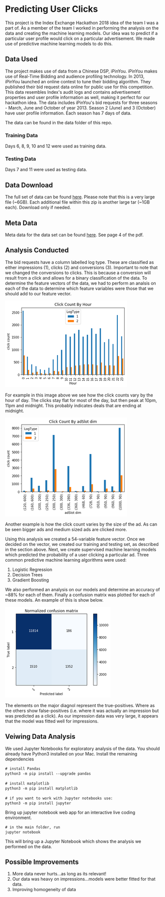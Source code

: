 # Predicting User Clicks

This project is the Index Exchange Hackathon 2018 idea of the team I was a part of. As a member of the team I worked in performing the analysis on the data and creating the machine learning models. 
Our idea was to predict if a particular user profile would click on a particular advertisement. We made use of predictive machine learning models to do this. 

## Data Used

The project makes use of data from a Chinese DSP, iPinYou. iPinYou makes use of Real-Time Bidding and audience profiling technology. 
In 2013, iPinYou launched an online contest to tune their bidding algorithm. They published their bid request data online for public use for this competition. This data resembles Index's audit logs and contains advertisement properties and user profile information as well, making it perfect for our hackathon idea. The data includes iPinYou's bid requests for three seasons - March, June and October of year 2013. Season 2 (June) and 3 (October) have user profile information. Each season has 7 days of data. 

The data can be found in the data folder of this repo. 

### Training Data

Days 6, 8, 9, 10 and 12 were used as training data.

### Testing Data

Days 7 and 11 were used as testing data.

## Data Download

The full set of data can be found [here](http://data.computational-advertising.org/). Please note that this is a very large file (~6GB). Each additional file within this zip is another large tar (~1GB each). Download only if needed. 

## Meta Data

Meta data for the data set can be found [here](http://contest.ipinyou.com/ipinyou-dataset.pdf). See page 4 of the pdf. 

## Analysis Conducted

The bid requests have a column labelled log type. These are classified as either impressions (1), clicks (2) and conversions (3). Important to note that we changed the conversions to clicks. This is because a conversion will result from a click and allows for a binary classification of the data. 
To determine the feature vectors of the data, we had to perform an analsis on each of the data to determine which feature variables were those that we should add to our feature vector. 

![Click Count By Hour](images/clickCountByHour.png)

For example in this image above we see how the click counts vary by the hour of day. The clicks stay flat for most of the day, but then peak at 10pm, 11pm and midnight. This probably indicates deals that are ending at midnight. 

![Click Count By Ad Slot Dimension](images/ClickCountByAdSlotDim.png)

Another example is how the click count varies by the size of the ad. As can be seen bigger ads and medium sized ads are clicked more. 

Using this analysis we created a 54-variable feature vector. Once we decided on the vector, we created our training and testing set, as described in the section above. 
Next, we create supervised machine learning models which predicted the probability of a user clicking a particular ad. Three common predictive machine learning algorithms were used: 

1. Logistic Regression
2. Decision Trees
3. Gradient Boosting

We also performed an analysis on our models and determine an accuracy of ~88% for each of them. Finally a confusion matrix was plotted for each of these models. An example of this is show below. 

![Confusion Matrix](images/logisticCM.jpg)

The elements on the major diagnol represent the true-positives. Where as the others show false-positives (i.e. where it was actually an impression but was predicted as a click). As our impression data was very large, it appears that the model was fitted well for impressions. 

## Veiwing Data Analysis

We used Jupyter Notebooks for exploratory analysis of the data.
You should already have Python3 installed on your Mac. Install the remaining dependencies

```
# install Pandas
python3 -m pip install --upgrade pandas

# install matplotlib
python3 -m pip install matplotlib

# if you want to work with Jupyter notebooks use:
python3 -m pip install jupyter
```

Bring up jupyter notebook web app for an interactive live coding environment. 

```
# in the main folder, run
jupyter notebook
```

This will bring up a Jupyter Notebook which shows the analysis we performed on the data. 

## Possible Improvements

1. More data never hurts...as long as its relevant!
2. Our data was heavy on impressions...models were better fitted for that data.
3. Improving homogeneity of data

